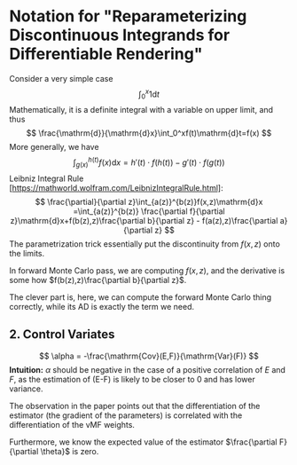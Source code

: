 # Notation for "Reparameterizing Discontinuous Integrands for Differentiable Rendering"



Consider a very simple case
$$
\int_0^x 1 \mathrm{d}t
$$
Mathematically, it is a definite integral with a variable on upper limit, and thus
$$
\frac{\mathrm{d}}{\mathrm{d}x}\int_0^xf(t)\mathrm{d}t=f(x)
$$
More generally, we have
$$
\int_{g(x)}^{h(t)}f(x)\mathrm{d}x=h'(t)\cdot f(h(t))-g'(t)\cdot f(g(t))
$$
Leibniz Integral Rule [https://mathworld.wolfram.com/LeibnizIntegralRule.html]:
$$
\frac{\partial}{\partial z}\int_{a(z)}^{b(z)}f(x,z)\mathrm{d}x =\int_{a(z)}^{b(z)} \frac{\partial f}{\partial z}\mathrm{d}x+f(b(z),z)\frac{\partial b}{\partial z} - f(a(z),z)\frac{\partial a}{\partial z}
$$
The parametrization trick essentially put the discontinuity from $f(x,z)$ onto the limits.



In forward Monte Carlo pass, we are computing $f(x,z)$, and the derivative is some how $f(b(z),z)\frac{\partial b}{\partial z}$.



The clever part is, here, we can compute the forward Monte Carlo thing correctly, while its AD is exactly the term we need.

## 2. Control Variates


$$
\alpha = -\frac{\mathrm{Cov}(E,F)}{\mathrm{Var}(F)}
$$
**Intuition:** $\alpha$ should be negative in the case of a positive correlation of $E$ and $F$, as the estimation of (E-F) is likely to be closer to 0 and has lower variance. 

The observation in the paper points out that the differentiation of the estimator (the gradient of the parameters) is correlated with the differentiation of the vMF weights.

Furthermore, we know the expected value of the estimator $\frac{\partial F}{\partial \theta}$ is zero.



 
